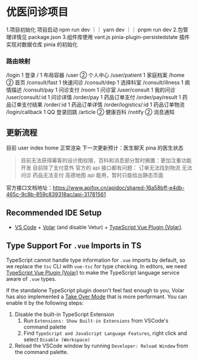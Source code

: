 # 优医问诊项目

1.项目初始化 项目启动 npm run dev ｜｜ yarn dev ｜｜ pnpm run dev 2.包管理详情见 package.json 3.组件库使用 vant.js
pinia-plugin-persistedstate 插件 实现对数据仓库 pinia 的初始化

### 路由映射

/login 1 登录
/ 1 布局容器
/user ② 个人中心
/user/patient 1 家庭档案
/home ② 首页
/consult/fast 1 快速问诊
/consult/dep 1 选择科室
/consult/illness 1 病情描述
/consult/pay 1 问诊支付
/room 1 问诊室
/user/consult 1 我的问诊
/user/consult/:id 1 问诊详情
/order/pay 1 药品订单支付
/order/pay/result 1 药品订单支付结果
/order/:id 1 药品订单详情
/order/logistics/:id 1 药品订单物流
/login/callback 1 QQ 登录回跳
/article ② 健康百科
/notify ② 消息通知

## 更新流程

目前 user index home 正常渲染
下一次更新预计：医生聊天 pina 的医生状态

> 目前无法获得幕客的设计图权限，百科和消息部分暂时搁置：更加注重功能开发
> 目前除了支付意外 官方的 api 接口都有问题：
> 订单无法找到物流
> 无法问诊
> 药品无法支付
> 高德地图 api 能用，暂时只能给出静态页面

官方接口文档地址：https://www.apifox.cn/apidoc/shared-16a58bff-e4db-465c-9c8b-859c839318ac/api-31781561

## Recommended IDE Setup

- [VS Code](https://code.visualstudio.com/) + [Volar](https://marketplace.visualstudio.com/items?itemName=Vue.volar) (and disable Vetur) + [TypeScript Vue Plugin (Volar)](https://marketplace.visualstudio.com/items?itemName=Vue.vscode-typescript-vue-plugin).

## Type Support For `.vue` Imports in TS

TypeScript cannot handle type information for `.vue` imports by default, so we replace the `tsc` CLI with `vue-tsc` for type checking. In editors, we need [TypeScript Vue Plugin (Volar)](https://marketplace.visualstudio.com/items?itemName=Vue.vscode-typescript-vue-plugin) to make the TypeScript language service aware of `.vue` types.

If the standalone TypeScript plugin doesn't feel fast enough to you, Volar has also implemented a [Take Over Mode](https://github.com/johnsoncodehk/volar/discussions/471#discussioncomment-1361669) that is more performant. You can enable it by the following steps:

1. Disable the built-in TypeScript Extension
   1. Run `Extensions: Show Built-in Extensions` from VSCode's command palette
   2. Find `TypeScript and JavaScript Language Features`, right click and select `Disable (Workspace)`
2. Reload the VSCode window by running `Developer: Reload Window` from the command palette.
